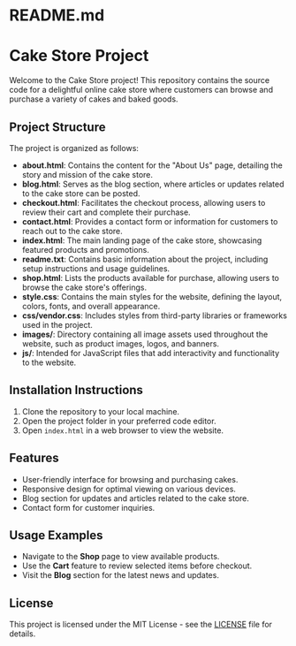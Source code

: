 # README.md

# Cake Store Project

Welcome to the Cake Store project! This repository contains the source code for a delightful online cake store where customers can browse and purchase a variety of cakes and baked goods.

## Project Structure

The project is organized as follows:

- **about.html**: Contains the content for the "About Us" page, detailing the story and mission of the cake store.
- **blog.html**: Serves as the blog section, where articles or updates related to the cake store can be posted.
- **checkout.html**: Facilitates the checkout process, allowing users to review their cart and complete their purchase.
- **contact.html**: Provides a contact form or information for customers to reach out to the cake store.
- **index.html**: The main landing page of the cake store, showcasing featured products and promotions.
- **readme.txt**: Contains basic information about the project, including setup instructions and usage guidelines.
- **shop.html**: Lists the products available for purchase, allowing users to browse the cake store's offerings.
- **style.css**: Contains the main styles for the website, defining the layout, colors, fonts, and overall appearance.
- **css/vendor.css**: Includes styles from third-party libraries or frameworks used in the project.
- **images/**: Directory containing all image assets used throughout the website, such as product images, logos, and banners.
- **js/**: Intended for JavaScript files that add interactivity and functionality to the website.

## Installation Instructions

1. Clone the repository to your local machine.
2. Open the project folder in your preferred code editor.
3. Open `index.html` in a web browser to view the website.

## Features

- User-friendly interface for browsing and purchasing cakes.
- Responsive design for optimal viewing on various devices.
- Blog section for updates and articles related to the cake store.
- Contact form for customer inquiries.

## Usage Examples

- Navigate to the **Shop** page to view available products.
- Use the **Cart** feature to review selected items before checkout.
- Visit the **Blog** section for the latest news and updates.

## License

This project is licensed under the MIT License - see the [LICENSE](LICENSE) file for details.